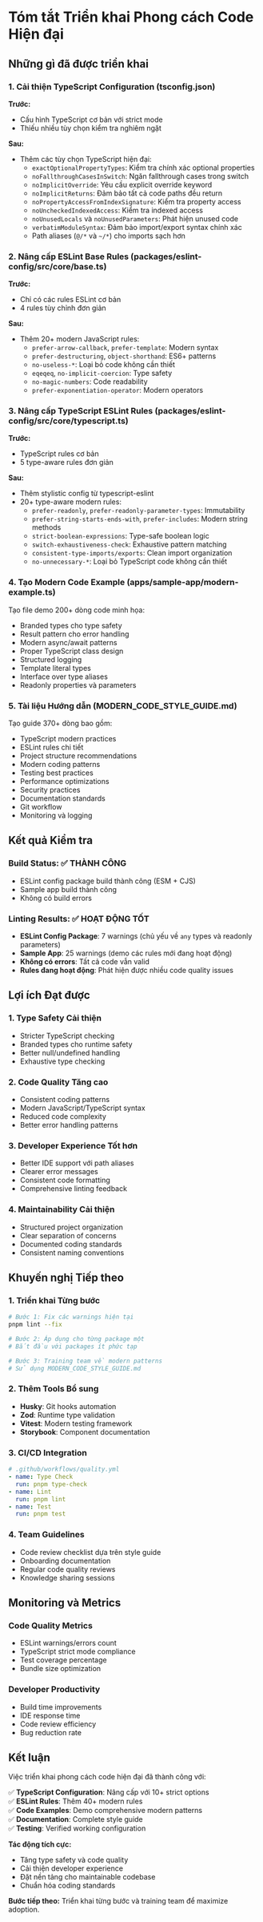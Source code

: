 # Tóm tắt Triển khai Phong cách Code Hiện đại

## Những gì đã được triển khai

### 1. Cải thiện TypeScript Configuration (tsconfig.json)

**Trước:**

- Cấu hình TypeScript cơ bản với strict mode
- Thiếu nhiều tùy chọn kiểm tra nghiêm ngặt

**Sau:**

- Thêm các tùy chọn TypeScript hiện đại:
  - `exactOptionalPropertyTypes`: Kiểm tra chính xác optional properties
  - `noFallthroughCasesInSwitch`: Ngăn fallthrough cases trong switch
  - `noImplicitOverride`: Yêu cầu explicit override keyword
  - `noImplicitReturns`: Đảm bảo tất cả code paths đều return
  - `noPropertyAccessFromIndexSignature`: Kiểm tra property access
  - `noUncheckedIndexedAccess`: Kiểm tra indexed access
  - `noUnusedLocals` và `noUnusedParameters`: Phát hiện unused code
  - `verbatimModuleSyntax`: Đảm bảo import/export syntax chính xác
  - Path aliases (`@/*` và `~/*`) cho imports sạch hơn

### 2. Nâng cấp ESLint Base Rules (packages/eslint-config/src/core/base.ts)

**Trước:**

- Chỉ có các rules ESLint cơ bản
- 4 rules tùy chỉnh đơn giản

**Sau:**

- Thêm 20+ modern JavaScript rules:
  - `prefer-arrow-callback`, `prefer-template`: Modern syntax
  - `prefer-destructuring`, `object-shorthand`: ES6+ patterns
  - `no-useless-*`: Loại bỏ code không cần thiết
  - `eqeqeq`, `no-implicit-coercion`: Type safety
  - `no-magic-numbers`: Code readability
  - `prefer-exponentiation-operator`: Modern operators

### 3. Nâng cấp TypeScript ESLint Rules (packages/eslint-config/src/core/typescript.ts)

**Trước:**

- TypeScript rules cơ bản
- 5 type-aware rules đơn giản

**Sau:**

- Thêm stylistic config từ typescript-eslint
- 20+ type-aware modern rules:
  - `prefer-readonly`, `prefer-readonly-parameter-types`: Immutability
  - `prefer-string-starts-ends-with`, `prefer-includes`: Modern string methods
  - `strict-boolean-expressions`: Type-safe boolean logic
  - `switch-exhaustiveness-check`: Exhaustive pattern matching
  - `consistent-type-imports/exports`: Clean import organization
  - `no-unnecessary-*`: Loại bỏ TypeScript code không cần thiết

### 4. Tạo Modern Code Example (apps/sample-app/modern-example.ts)

Tạo file demo 200+ dòng code minh họa:

- Branded types cho type safety
- Result pattern cho error handling
- Modern async/await patterns
- Proper TypeScript class design
- Structured logging
- Template literal types
- Interface over type aliases
- Readonly properties và parameters

### 5. Tài liệu Hướng dẫn (MODERN_CODE_STYLE_GUIDE.md)

Tạo guide 370+ dòng bao gồm:

- TypeScript modern practices
- ESLint rules chi tiết
- Project structure recommendations
- Modern coding patterns
- Testing best practices
- Performance optimizations
- Security practices
- Documentation standards
- Git workflow
- Monitoring và logging

## Kết quả Kiểm tra

### Build Status: ✅ THÀNH CÔNG

- ESLint config package build thành công (ESM + CJS)
- Sample app build thành công
- Không có build errors

### Linting Results: ✅ HOẠT ĐỘNG TỐT

- **ESLint Config Package**: 7 warnings (chủ yếu về `any` types và readonly parameters)
- **Sample App**: 25 warnings (demo các rules mới đang hoạt động)
- **Không có errors**: Tất cả code vẫn valid
- **Rules đang hoạt động**: Phát hiện được nhiều code quality issues

## Lợi ích Đạt được

### 1. Type Safety Cải thiện

- Stricter TypeScript checking
- Branded types cho runtime safety
- Better null/undefined handling
- Exhaustive type checking

### 2. Code Quality Tăng cao

- Consistent coding patterns
- Modern JavaScript/TypeScript syntax
- Reduced code complexity
- Better error handling patterns

### 3. Developer Experience Tốt hơn

- Better IDE support với path aliases
- Clearer error messages
- Consistent code formatting
- Comprehensive linting feedback

### 4. Maintainability Cải thiện

- Structured project organization
- Clear separation of concerns
- Documented coding standards
- Consistent naming conventions

## Khuyến nghị Tiếp theo

### 1. Triển khai Từng bước

```bash
# Bước 1: Fix các warnings hiện tại
pnpm lint --fix

# Bước 2: Áp dụng cho từng package một
# Bắt đầu với packages ít phức tạp

# Bước 3: Training team về modern patterns
# Sử dụng MODERN_CODE_STYLE_GUIDE.md
```

### 2. Thêm Tools Bổ sung

- **Husky**: Git hooks automation
- **Zod**: Runtime type validation
- **Vitest**: Modern testing framework
- **Storybook**: Component documentation

### 3. CI/CD Integration

```yaml
# .github/workflows/quality.yml
- name: Type Check
  run: pnpm type-check
- name: Lint
  run: pnpm lint
- name: Test
  run: pnpm test
```

### 4. Team Guidelines

- Code review checklist dựa trên style guide
- Onboarding documentation
- Regular code quality reviews
- Knowledge sharing sessions

## Monitoring và Metrics

### Code Quality Metrics

- ESLint warnings/errors count
- TypeScript strict mode compliance
- Test coverage percentage
- Bundle size optimization

### Developer Productivity

- Build time improvements
- IDE response time
- Code review efficiency
- Bug reduction rate

## Kết luận

Việc triển khai phong cách code hiện đại đã thành công với:

✅ **TypeScript Configuration**: Nâng cấp với 10+ strict options  
✅ **ESLint Rules**: Thêm 40+ modern rules  
✅ **Code Examples**: Demo comprehensive modern patterns  
✅ **Documentation**: Complete style guide  
✅ **Testing**: Verified working configuration

**Tác động tích cực:**

- Tăng type safety và code quality
- Cải thiện developer experience
- Đặt nền tảng cho maintainable codebase
- Chuẩn hóa coding standards

**Bước tiếp theo:** Triển khai từng bước và training team để maximize adoption.
